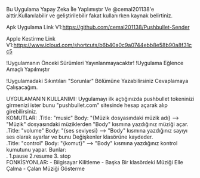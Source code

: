  Bu Uygulama Yapay Zeka İle Yaplımıştır Ve @cemal201138'e aittir.Kullanılabilir ve geliştirilebilir fakat kullanırken kaynak belirtiniz. 

 Apk Uygulama Link V1:https://github.com/cemal201138/Pushbullet-Sender

 
 Apple Kestirme Link V1:https://www.icloud.com/shortcuts/b6b40a0c9a0744ebb8e58b90a8f31cc5
 
  !Uygulamanın Önceki Sürümleri Yayınlanmayacaktır!       !Uygulama Eğlence Amaçlı Yapılmıştır                                                                                                                                                                                                                                                                                                                                                                                                                                                                                            
  
  !Uygulamadaki Sıkıntıları "Sorunlar" Bölümüne Yazabilirsiniz Cevaplamaya Çalışacağım.



  UYGULAMANIN KULLANIMI:
    Uygulamayı ilk açtığınızda pushbullet tokeninizi girmenizi ister bunu                  "pushbullet.com" sitesinde hesap açarak alıp girebilirsiniz.                                                                                                                         
      KOMUTLAR:
        .Title: "music" Body: "{Müzik dosyasındaki müzik adı} --> "Müzik" dosyasındaki müziklerden "Body" kısmına yazdığınız müziği açar.                                   
        .Title: "volume" Body: "{ses seviyesi} --> "Body" kısmına yazdığınız sayıyı ses olarak ayarlar ve bunu Değişkenler klasörüne kaydeder.                                                                                                                                                                                                          
        .Title: "control" Body: "{komut}" --> "Body" kısmına yazdığınız kontrol kumutunu yapar. Bunlar:                                                                                                                                                  
                    . 1.pause 2.resume 3. stop                                                                                                                           
         FONKİSYONLAR:
          - Bilgisayar Kilitleme
          - Başka Bir klasördeki Müziği Elle Çalma
          - Çalan Müziği Gösterme
         
